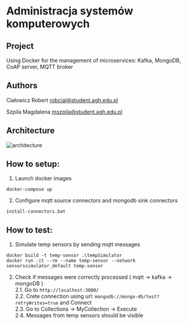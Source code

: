 # Administracja systemów komputerowych

## Project
Using Docker for the management of microservices: Kafka, MongoDB, CoAP server, MQTT broker


## Authors

Ciałowicz Robert <robcial@student.agh.edu.pl>

Szpila Magdalena <mszpila@student.agh.edu.pl>


## Architecture
![architecture](https://user-images.githubusercontent.com/62157661/113933870-6445a680-97f5-11eb-958d-f4eab547be92.png)


## How to setup:

1. Launch docker images
```
docker-compose up
```

2. Configure mqtt source connectors and mongodb sink connectors
```
install-connectors.bat
```


## How to test:

1. Simulate temp sensors by sending mqtt messages
```
docker build -t temp-sensor .\tempSimulator
docker run -it --rm --name temp-sensor --network sensorssimulator_default temp-sensor
```


2. Check if messages were correctly processed ( mqtt -> kafka -> mongoDB )<br/>
2.1. Go to `http://localhost:3000/`<br/>
2.2. Crete connection using url: `mongodb://mongo-db/test?retryWrites=true` and Connect<br/>
2.3. Go to Collections -> MyCollection -> Execute<br/>
2.4. Messages from temp sensors should be visible<br/>

